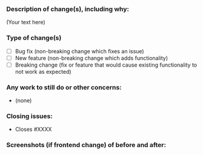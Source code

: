 <!-- Thank you for your pull request. Please fill out the items below :) -->

<!-- 
### Things to do before creating a pull request:
1. Make sure that your PR is not a duplicate.
2. You have done your changes in a separate branch that's based off of either frontend or backend.
3. You have used descriptive commit messages.
4. You've tested your changes
5. Your pull request should be from your branch into either frontend or backend. 
6. Your pull request should have a descriptive tite, and fill out everything below.
7. Assign someone to review this PR, plus the PM

-->

### Description of change(s), including why:

(Your text here)

### Type of change(s)
<!--- What types of changes does your code introduce? Put an `x` in all the boxes that apply: -->
- [ ] Bug fix (non-breaking change which fixes an issue)
- [ ] New feature (non-breaking change which adds functionality)
- [ ] Breaking change (fix or feature that would cause existing functionality to not work as expected)

### Any work to still do or other concerns:

- (none)

### Closing issues:

- Closes #XXXX

### Screenshots (if frontend change) of before and after:



